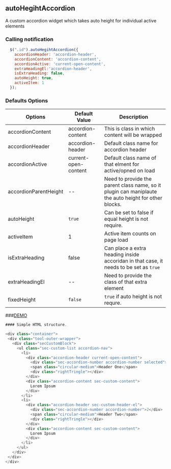 ## autoHegihtAccordion

A custom accordion widget which takes auto height for individual active elements

### Calling notification 
```javascript
  $(".id").autoHegihtAccordion({
    accordionHeader: 'accordion-header',
    accordionContent: 'accordion-content',
    accordionActive: 'current-open-content',
    extraHeadingEl:'accordion-header',
    isExtraHeading: false,
    autoHeight: true,
    activeItem: 1
  });
```
  
### Defaults Options
  
Options                           | Default Value                 | Description                               
 --------------------------------- |-----------------------------| -----------------------------------------
 accordionContent                  | accordion-content           | This is class in which content will be wrapped           
 accordionHeader                   | accordion-header            | Default class name for accordion header                    
 accordionActive                   | current-open-content        | Default class name of that elment for active/opned on load                            
 accordionParentHeight             | -- | Need to provide the parent class name, so it plugin can maniplaute the auto height for other blocks.
 autoHeight                        | `true`                      | Can be set to false if equal height is not require.
 activeItem                        | 1  | Active item counts on page load
 isExtraHeading                    | false | Can place a extra heading inside accoridan in that case, it needs to be set as `true`
 extraHeadingEl                    | --    | Need to provide the class of that extra element 
 fixedHeight                       | `false`                     |   `true` if auto height is not requre.

###[DEMO](http://codepen.io/saorabhkr/pen/QGXERv)
 
 ```javascript
 #### Simple HTML structure.

 <div class="container">
  <div class="tool-outer-wrapper">
    <div class="secCustomBlock">
      <ul class="sec-custom-list accordion-nav">
        <li>
          <div class="accordion-header current-open-content">
            <div class="sec-accordion-number accordion-number selected">1</div>
            <span class="circular-medium">Header One</span>
            <div class="rightTringle"></div>
          </div>
          <div class="accordion-content sec-custom-content">
            Lorem Ipsum 
          </div>
        </li>
        <li>
          <div class="accordion-header sec-custom-header-el">
            <div class="sec-accordion-number accordion-number">2</div>
            <span class="circular-medium">Header Two</span>
            <div class="rightTringle"></div>
          </div>
          <div class="accordion-content sec-custom-content">
            Lorem Ipsum
          </div>
        </li>
      </ul>
    </div>
  </div>
</div> 
```
